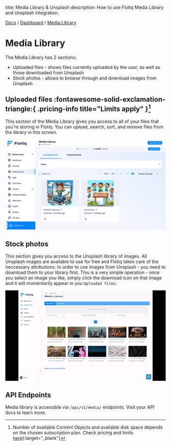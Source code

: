 title: Media Library & Unsplash
description: How to use Flotiq Media Library and Unsplash integration.


<div class="breadcrumbs">
<a href="/">Docs</a> / <a href="/panel/">Dashboard</a> / <a href="/panel/media-library/">Media Library</a>
</div>

# Media Library

The Media Library has 2 sections:

* Uploaded files - shows files currently uploaded by the user, as well as those downloaded from Unsplash
* Stock photos - allows to browse through and download images from Unsplash.

## Uploaded files :fontawesome-solid-exclamation-triangle:{ .pricing-info title="Limits apply" }[^1]

This section of the Media Library gives you access to all of your files that you're storing in Flotiq. You can upload, search, sort, and remove files from the library in this screen.

![Flotiq Media Library](./images/MediaLibrary-home.png)

## Stock photos

This section gives you access to the Unsplash library of images. 
All Unsplash images are available to use for free and Flotiq takes care of the neccessary attributions.
In order to use images from Unsplash - you need to download them to your library first. This is a very simple operation - once you select an image you like, simply click the download icon on that image and it will momentarily appear in you `Uploaded files`.

![Downloading from Unsplash](./images/Unsplash-to-library.gif)


## API Endpoints

Media library is accessible via `/api/v1/media/` endpoints. Visit your API docs to learn more.

[^1]: Number of available Content Objects and available disk space depends on the chosen subscription plan. Check pricing and limits [here](https://flotiq.com/#pricing){:target="_blank"}
